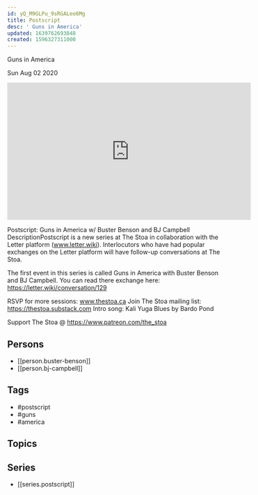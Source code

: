 ```yaml
---
id: yQ_M9GLPu_9sRGALeo6Mg
title: Postscript
desc: ' Guns in America'
updated: 1639762693848
created: 1596327311000
---
```



 Guns in America

Sun Aug 02 2020

<iframe width="560" height="315" src="https://www.youtube.com/embed/zrcHJTIMziI" title="Postscript: Guns in America w/ Buster Benson and BJ Campbell" frameborder="0" allow="accelerometer; autoplay; clipboard-write; encrypted-media; gyroscope; picture-in-picture" allowfullscreen ></iframe>

Postscript: Guns in America w/ Buster Benson and BJ Campbell
DescriptionPostscript is a new series at The Stoa in collaboration with the Letter platform (www.letter.wiki). Interlocutors who have had popular exchanges on the Letter platform will have follow-up conversations at The Stoa.

The first event in this series is called Guns in America with Buster Benson and BJ Campbell. You can read there exchange here: https://letter.wiki/conversation/129

RSVP for more sessions: www.thestoa.ca
Join The Stoa mailing list: https://thestoa.substack.com
Intro song: Kali Yuga Blues by Bardo Pond

Support The Stoa @ https://www.patreon.com/the_stoa

## Persons

- [[person.buster-benson]]
- [[person.bj-campbell]]

## Tags

- #postscript
- #guns
- #america

## Topics



## Series

- [[series.postscript]]

